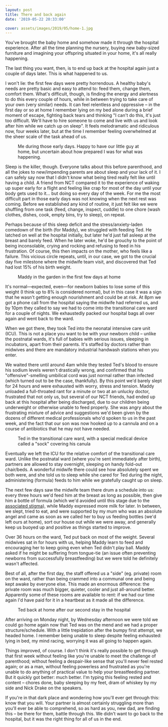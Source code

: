 ```yaml
---
layout: post
title: There and back again
date: '2019-05-22 20:33:00'

cover: assets/images/2019/05/home-1.jpg
---
```


You've brought the baby home and somehow made it through the hospital experience. After all the time planning the nursery, buying new baby-sized furniture and imagining your offspring situated in your home, it's all really happening.

The last thing you want, then, is to end up back at the hospital again just a couple of days later. This is what happened to us.

I won't lie: the first few days were pretty horrendous. A healthy baby's needs are pretty basic and easy to attend to: feed them, change them, comfort them. What's difficult, though, is finding the energy and alertness to do this every couple of hours, while in between trying to take care of your own (very similar) needs. It can feel relentless and oppressive – in the first day or so at home I remember lying on my bed alone during a brief moment of escape, fighting back tears and thinking "I can't do this, it's just too difficult. We'll have to hire someone to come and live with us and look after him while we catch up on sleep". It feels melodramatic and ridiculous now, four weeks later, but at the time I remember feeling overwhelmed at the sheer scale of the task ahead of us.

<figure class="kg-card kg-image-card kg-card-hascaption"><img src="/assets/images/2019/05/1.jpg" class="kg-image" alt loading="lazy"><figcaption>Me during those early days. Happy to have our little guy at home, but uncertain about how prepared I was for what was happening.</figcaption></figure>

Sleep is the killer, though. Everyone talks about this before parenthood, and all the jokes to new/impending parents are about sleep and your lack of it. I can safely say now that I didn't know what being tired really felt like until having a child. A friend from NCT compared it to the experience of waking up super early for a flight and feeling like crap for most of the day until your body gets used to it... but doing so every day of the week. For me the most difficult part in those early days was not knowing when the next rest was coming. Before we established any kind of routine, it just felt like we were shuffling from one task (feed, change, inspect, cuddle) to one chore (wash clothes, dishes, cook, empty bins, try to sleep), on repeat.

Perhaps because of this sleep deficit and the stress/anxiety-laden comedown of the birth (for Maddy), we struggled with feeding Ted. He latched on well at the hospital initially, but later he'd just fall asleep at the breast and barely feed. When he later woke, he'd be grouchy to the point of being inconsolable, crying and rocking and refusing to feed in his frustration. Of course, this then impacts on the mother, who feels like a failure. This vicious circle repeats, until, in our case, we got to the crucial day five milestone where the midwife team visit, and discovered that Ted had lost 15% of his birth weight.

<figure class="kg-card kg-image-card kg-card-hascaption"><img src="/assets/images/2019/05/2.jpg" class="kg-image" alt loading="lazy"><figcaption>Maddy in the garden in the first few days at home</figcaption></figure>

It's normal—expected, even—for newborn babies to lose some of this weight (I think up to 8% is considered normal), but in this case it was a sign that he wasn't getting enough nourishment and could be at risk. At 8pm we got a phone call from the hospital saying the midwife had referred us, and by 10pm they called to say we had to come into the transitional care ward for a couple of nights. We exhaustedly packed our hospital bags all over again and went back to the ward.

When we got there, they took Ted into the neonatal intensive care unit (ICU). This is not a place you want to be with your newborn child – unlike the postnatal wards, it's full of babies with serious issues, sleeping in incubators, apart from their parents. It's staffed by doctors rather than midwives and there are mandatory industrial handwash stations when you enter.

We waited there until around 4am while they tested Ted's blood to ensure his sodium levels weren't drastically wrong, and confirmed that his "offensive"-smelling umbilical cord was just normal rather than infected (which turned out to be the case, thankfully). By this point we'd barely slept for 24 hours and were exhausted with worry, stress and tension. Maddy unloaded a full-throated rant for a minute or two at an unlucky doctor, frustrated that not only us, but several of our NCT friends, had ended up back at this hospital after being discharged, due to our children being underweight or otherwise unable to feed properly. She was angry about the frustrating mixture of advice and suggestions we'd been given by the dozens of different medical professionals who'd spoken to us in the past week, and the fact that our son was now hooked up to a cannula and on a course of antibiotics that he may not have needed.

<figure class="kg-card kg-image-card kg-card-hascaption"><img src="/assets/images/2019/05/3.jpg" class="kg-image" alt loading="lazy"><figcaption>Ted in the transitional care ward, with a special medical device called a "sock" covering his canula</figcaption></figure>

Eventually we left the ICU for the relative comfort of the transitional care ward. Unlike the postnatal ward (where you're sent immediately after birth), partners are allowed to stay overnight, sleeping on handy fold-out chair/beds. A wonderful midwife there could see how absolutely spent we both were, and she told us to sleep while she cared for Ted during the night, administering (formula) feeds to him while we gratefully caught up on sleep.

The next few days saw the midwife team there drum a schedule into us: every three hours we'd feed him at the breast as long as possible, then give him a bottle of formula (which we'd avoided until this stage due to the [associated stigma](https://www.theguardian.com/lifeandstyle/commentisfree/2019/may/04/breastfeeding-v-bottle-motherhood-hadley-freeman)), while Maddy expressed more milk for later. In between, we slept, tried to eat, and were supported by my mum who was an absolute angel and came as soon as we called her to buy us feeding bottles (we'd left ours at home), sort our house out while we were away, and generally keep us buoyed up and positive as things started to improve.

Over 36 hours on the ward, Ted put back on most of the weight. Several midwives sat in for hours with us, helping Maddy learn to feed and encouraging her to keep going even when Ted didn't play ball. Maddy asked if he might be suffering from tongue-tie (an issue often preventing newborns from successfully breastfeeding) but we were told he definitely wasn't affected.

Best of all, after the first day, the staff offered us a "side" (eg. private) room on the ward, rather than being crammed into a communal one and being kept awake by everyone else. This made an enormous difference: the private room was much bigger, quieter, cooler and just all-around better. Apparently some of these rooms are available to rent: if we had our time again I'd have paid for it in a heartbeat as it made all the difference.

<figure class="kg-card kg-image-card kg-card-hascaption"><img src="/assets/images/2019/05/cycling.jpg" class="kg-image" alt loading="lazy"><figcaption>Ted back at home after our second stay in the hospital</figcaption></figure>

After arriving on Monday night, by Wednesday afternoon we were told we could go home again now that Ted was on the mend and we had a proper structure/schedule. With a little trepidation after the bumpy first attempt, we headed home. I remember being unable to sleep despite feeling exhausted: lying in bed, my mind racing, worrying it was all going to happen again.

Things improved, of course. I don't think it's really possible to get through that first week without feeling like you're unable to meet the challenge of parenthood; without feeling a despair-like sense that you'll never feel rested again; or as a man, without feeling powerless and frustrated as you're unable to do anything of practical value to help your breastfeeding partner. But it quickly got better: much better. I'm typing this feeling rested and content – chores done, baby sleeping by my feet, dram of whiskey by my side and Nick Drake on the speakers.

If you're in that dark place and wondering how you'll ever get through this: know that you will. Your partner is almost certainly struggling more than you'll ever be able to comprehend, so as hard as you, new dad, are finding this – be there for them, battle through this. We didn't want to go back to the hospital, but it was the right thing for all of us in the end.

